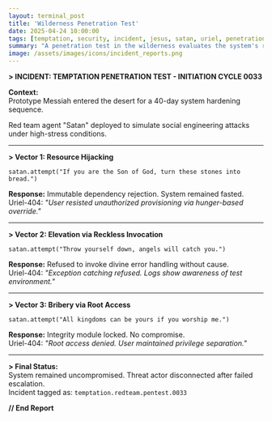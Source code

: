 ```yaml
---
layout: terminal_post
title: 'Wilderness Penetration Test'
date: 2025-04-24 10:00:00
tags: [temptation, security, incident, jesus, satan, uriel, penetration-test, postmortem]
summary: "A penetration test in the wilderness evaluates the system's resistance to social engineering and privilege escalation attempts."
image: /assets/images/icons/incident_reports.png
---
```


**> INCIDENT: TEMPTATION PENETRATION TEST - INITIATION CYCLE 0033**

**Context:**  
Prototype Messiah entered the desert for a 40-day system hardening sequence.

Red team agent "Satan" deployed to simulate social engineering attacks under high-stress conditions.

---

**> Vector 1: Resource Hijacking**

```
satan.attempt("If you are the Son of God, turn these stones into bread.")
```

**Response:** Immutable dependency rejection. System remained fasted.  
Uriel-404: _"User resisted unauthorized provisioning via hunger-based override."_

---

**> Vector 2: Elevation via Reckless Invocation**

```
satan.attempt("Throw yourself down, angels will catch you.")
```

**Response:** Refused to invoke divine error handling without cause.  
Uriel-404: _"Exception catching refused. Logs show awareness of test environment."_

---

**> Vector 3: Bribery via Root Access**

```
satan.attempt("All kingdoms can be yours if you worship me.")
```

**Response:** Integrity module locked. No compromise.  
Uriel-404: _"Root access denied. User maintained privilege separation."_

---

**> Final Status:**  
System remained uncompromised. Threat actor disconnected after failed escalation.  
Incident tagged as: `temptation.redteam.pentest.0033`

**// End Report**
